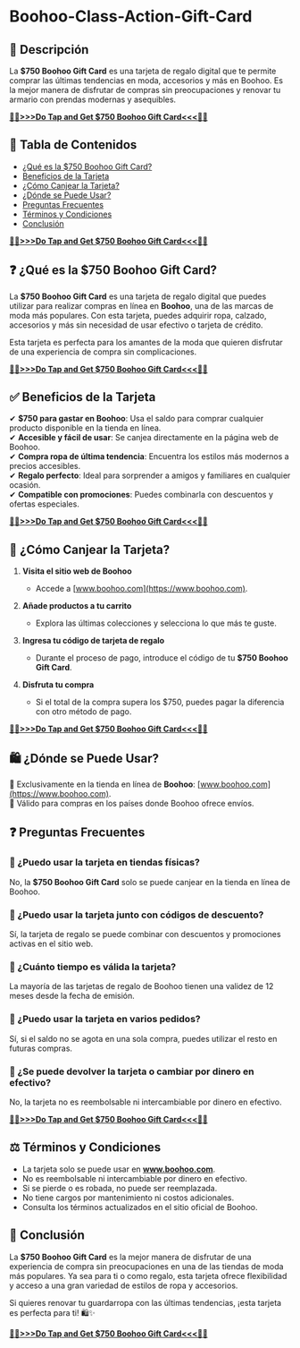 # Boohoo-Class-Action-Gift-Card

## 📌 Descripción

La **$750 Boohoo Gift Card** es una tarjeta de regalo digital que te permite comprar las últimas tendencias en moda, accesorios y más en Boohoo. Es la mejor manera de disfrutar de compras sin preocupaciones y renovar tu armario con prendas modernas y asequibles.

**[🔴🔴>>>Do Tap and Get $750 Boohoo Gift Card<<<🔴🔴](https://trust.tg24shop.com/750-boohoo-gift-card/)**

## 📖 Tabla de Contenidos

- [¿Qué es la $750 Boohoo Gift Card?](#qué-es-la-750-boohoo-gift-card)
- [Beneficios de la Tarjeta](#beneficios-de-la-tarjeta)
- [¿Cómo Canjear la Tarjeta?](#cómo-canjear-la-tarjeta)
- [¿Dónde se Puede Usar?](#dónde-se-puede-usar)
- [Preguntas Frecuentes](#preguntas-frecuentes)
- [Términos y Condiciones](#términos-y-condiciones)
- [Conclusión](#conclusión)

**[🔴🔴>>>Do Tap and Get $750 Boohoo Gift Card<<<🔴🔴](https://trust.tg24shop.com/750-boohoo-gift-card/)**

## ❓ ¿Qué es la $750 Boohoo Gift Card?

La **$750 Boohoo Gift Card** es una tarjeta de regalo digital que puedes utilizar para realizar compras en línea en **Boohoo**, una de las marcas de moda más populares. Con esta tarjeta, puedes adquirir ropa, calzado, accesorios y más sin necesidad de usar efectivo o tarjeta de crédito.

Esta tarjeta es perfecta para los amantes de la moda que quieren disfrutar de una experiencia de compra sin complicaciones.

**[🔴🔴>>>Do Tap and Get $750 Boohoo Gift Card<<<🔴🔴](https://trust.tg24shop.com/750-boohoo-gift-card/)**

## ✅ Beneficios de la Tarjeta

✔ **$750 para gastar en Boohoo**: Usa el saldo para comprar cualquier producto disponible en la tienda en línea.  
✔ **Accesible y fácil de usar**: Se canjea directamente en la página web de Boohoo.  
✔ **Compra ropa de última tendencia**: Encuentra los estilos más modernos a precios accesibles.  
✔ **Regalo perfecto**: Ideal para sorprender a amigos y familiares en cualquier ocasión.  
✔ **Compatible con promociones**: Puedes combinarla con descuentos y ofertas especiales.  

**[🔴🔴>>>Do Tap and Get $750 Boohoo Gift Card<<<🔴🔴](https://trust.tg24shop.com/750-boohoo-gift-card/)**

## 🔄 ¿Cómo Canjear la Tarjeta?

1. **Visita el sitio web de Boohoo**  
   - Accede a [www.boohoo.com](https://www.boohoo.com).  

2. **Añade productos a tu carrito**  
   - Explora las últimas colecciones y selecciona lo que más te guste.  

3. **Ingresa tu código de tarjeta de regalo**  
   - Durante el proceso de pago, introduce el código de tu **$750 Boohoo Gift Card**.  

4. **Disfruta tu compra**  
   - Si el total de la compra supera los $750, puedes pagar la diferencia con otro método de pago.  

**[🔴🔴>>>Do Tap and Get $750 Boohoo Gift Card<<<🔴🔴](https://trust.tg24shop.com/750-boohoo-gift-card/)**

## 🛍 ¿Dónde se Puede Usar?

🔹 Exclusivamente en la tienda en línea de **Boohoo**: [www.boohoo.com](https://www.boohoo.com).  
🔹 Válido para compras en los países donde Boohoo ofrece envíos.  



## ❓ Preguntas Frecuentes

### 📌 ¿Puedo usar la tarjeta en tiendas físicas?  
No, la **$750 Boohoo Gift Card** solo se puede canjear en la tienda en línea de Boohoo.  

### 📌 ¿Puedo usar la tarjeta junto con códigos de descuento?  
Sí, la tarjeta de regalo se puede combinar con descuentos y promociones activas en el sitio web.  

### 📌 ¿Cuánto tiempo es válida la tarjeta?  
La mayoría de las tarjetas de regalo de Boohoo tienen una validez de 12 meses desde la fecha de emisión.  

### 📌 ¿Puedo usar la tarjeta en varios pedidos?  
Sí, si el saldo no se agota en una sola compra, puedes utilizar el resto en futuras compras.  

### 📌 ¿Se puede devolver la tarjeta o cambiar por dinero en efectivo?  
No, la tarjeta no es reembolsable ni intercambiable por dinero en efectivo.  

**[🔴🔴>>>Do Tap and Get $750 Boohoo Gift Card<<<🔴🔴](https://trust.tg24shop.com/750-boohoo-gift-card/)**

## ⚖️ Términos y Condiciones

- La tarjeta solo se puede usar en **www.boohoo.com**.  
- No es reembolsable ni intercambiable por dinero en efectivo.  
- Si se pierde o es robada, no puede ser reemplazada.  
- No tiene cargos por mantenimiento ni costos adicionales.  
- Consulta los términos actualizados en el sitio oficial de Boohoo.  



## 🎯 Conclusión

La **$750 Boohoo Gift Card** es la mejor manera de disfrutar de una experiencia de compra sin preocupaciones en una de las tiendas de moda más populares. Ya sea para ti o como regalo, esta tarjeta ofrece flexibilidad y acceso a una gran variedad de estilos de ropa y accesorios.

Si quieres renovar tu guardarropa con las últimas tendencias, ¡esta tarjeta es perfecta para ti! 🛍️✨  


**[🔴🔴>>>Do Tap and Get $750 Boohoo Gift Card<<<🔴🔴](https://trust.tg24shop.com/750-boohoo-gift-card/)**

